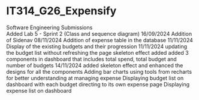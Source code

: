 # IT314_G26_Expensify
Software Engineering Submissions <br />
Added Lab 5 - Sprint 2 (Class and sequence diagram) 16/09/2024
Addition of Sidenav 08/11/2024
Addition of expense table in the database 11/11/2024
Display of the existing budgets and their progression 11/11/2024
updating the budget list without refreshing the page
skeleton effect added 
added 3 components in dashboard that includes total spend, total budget and number of budgets 14/11/2024
added skeleton effect and enhanced the designs for all the components
Adding bar charts using tools from recharts for better understanding at managing expense
Displaying budget list on dashboard with each budget directing to its own expense page
Displaying expense list on dashboard
